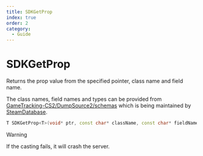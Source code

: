 ```yaml
---
title: SDKGetProp
index: true
order: 2
category:
  - Guide
---
```


# SDKGetProp

Returns the prop value from the specified pointer, class name and field name.

The class names, field names and types can be provided from [GameTracking-CS2/DumpSource2/schemas](https://github.com/SteamDatabase/GameTracking-CS2/tree/master/DumpSource2/schemas) which is being maintained by [SteamDatabase](https://github.com/SteamDatabase).

```cpp
T SDKGetProp<T>(void* ptr, const char* className, const char* fieldName);
```

> [!warning]
> If the casting fails, it will crash the server.